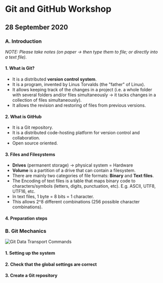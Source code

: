 # Git and GitHub Workshop

## 28 September 2020

### A. Introduction
*NOTE: Please take notes (on paper -> then type them to file; or directly into a text file).*

#### 1. What is Git?
+ It is a distributed **version control system**.
+ It is a program, invented by Linus Torvalds (the "father" of Linux).
+ It allows keeping track of the changes in a project (i.e. a whole folder with several folders and/or files simultaneously -> it tacks changes in a collection of files simultaneously).
+ It allows the revision and restoring of files from previous versions.

#### 2. What is GitHub
+ It is a Git repository.
+ It is a distributed code-hosting platform for version control and collaboration.
+ Open source oriented.

#### 3. Files and Filesystems
+ **Drives** (permanent storage) -> physical system = Hardware
+ **Volume** is a partition of a drive that can contain a filesystem.
+ There are mainly two categories of file formats: **Binary** and **Text files**.
+ The Encoding of text files is a table that maps binary code to characters/symbols (letters, digits, punctuation, etc). E.g. ASCII, UTF8, UTF16, etc.  
+ In text files, 1 byte = 8 bits = 1 character.
+ This allows 2^8 different combinations (256 possible character combinations).  

#### 4. Preparation steps

### B. Git Mechanics
![Git Data Transport Commands](/data1/iduarte/Projects/UAlg/DEvoCancer/workshops/git-tutorial/git-mechanics.png)

#### 1. Setting up the system

#### 2. Check that the global settings are correct

#### 3. Create a Git repository
